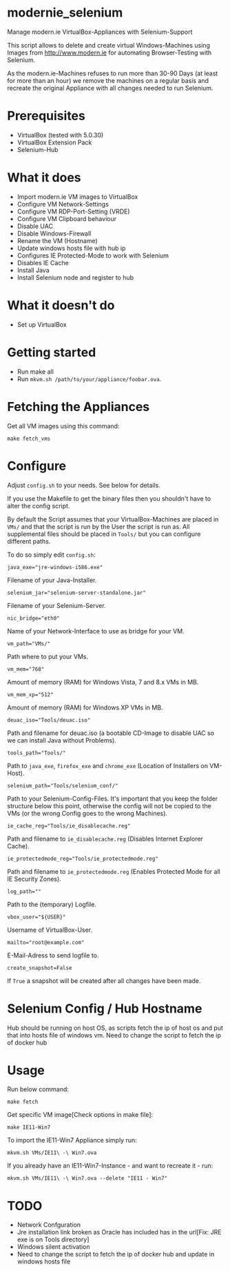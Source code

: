 modernie_selenium
=================

Manage modern.ie VirtualBox-Appliances with Selenium-Support

This script allows to delete and create virtual Windows-Machines using Images from http://www.modern.ie for automating Browser-Testing with Selenium.

As the modern.ie-Machines refuses to run more than 30-90 Days (at least for more than an hour) we remove the machines on a regular basis and recreate the original Appliance with all changes needed to run Selenium.


Prerequisites
=================

  * VirtualBox (tested with 5.0.30)
  * VirtualBox Extension Pack
  * Selenium-Hub
  

What it does
=================

  * Import modern.ie VM images to VirtualBox
  * Configure VM Network-Settings
  * Configure VM RDP-Port-Setting (VRDE)
  * Configure VM Clipboard behaviour
  * Disable UAC
  * Disable Windows-Firewall
  * Rename the VM (Hostname)
  * Update windows hosts file with hub ip
  * Configures IE Protected-Mode to work with Selenium
  * Disables IE Cache
  * Install Java
  * Install Selenium node and register to hub
 

What it doesn't do
==================

  * Set up VirtualBox

Getting started
===============

  * Run make all
  * Run ```mkvm.sh /path/to/your/appliance/foobar.ova```.

Fetching the Appliances
=======================

Get all VM images using this command:

```
make fetch_vms
```

Configure
=========

Adjust ```config.sh``` to your needs. See below for details.

If you use the Makefile to get the binary files then you shouldn't have to alter the config script.

By default the Script assumes that your VirtualBox-Machines are placed in ```VMs/``` and that the script is run by the User the script is run as. All supplemental files should be placed in ```Tools/``` but you can configure different paths.

To do so simply edit ```config.sh```:

```
java_exe="jre-windows-i586.exe"
```

Filename of your Java-Installer.

```
selenium_jar="selenium-server-standalone.jar"
```

Filename of your Selenium-Server.

```
nic_bridge="eth0"
```

Name of your Network-Interface to use as bridge for your VM.

```
vm_path="VMs/"
```

Path where to put your VMs.

```
vm_mem="768"
```

Amount of memory (RAM) for Windows Vista, 7 and 8.x VMs in MB.

```
vm_mem_xp="512"
```

Amount of memory (RAM) for Windows XP VMs in MB.

```
deuac_iso="Tools/deuac.iso"
```

Path and filename for deuac.iso (a bootable CD-Image to disable UAC so we can install Java without Problems).

```
tools_path="Tools/"
```

Path to ```java_exe```, ```firefox_exe``` and ```chrome_exe``` (Location of Installers on VM-Host).

```
selenium_path="Tools/selenium_conf/"
```

Path to your Selenium-Config-Files. It's important that you keep the folder structure below this point, otherwise the config will not be copied to the VMs (or the wrong Config goes to the wrong Machines).

```
ie_cache_reg="Tools/ie_disablecache.reg"
```

Path and filename to ```ie_disablecache.reg``` (Disables Internet Explorer Cache).

```
ie_protectedmode_reg="Tools/ie_protectedmode.reg"
```

Path and filename to ```ie_protectedmode.reg``` (Enables Protected Mode for all IE Security Zones).

```
log_path=""
```

Path to the (temporary) Logfile.

```
vbox_user="${USER}"
```

Username of VirtualBox-User.

```
mailto="root@example.com"
```

E-Mail-Adress to send logfile to.

```
create_snapshot=False
```

If ```True``` a snapshot will be created after all changes have been made.

Selenium Config / Hub Hostname
==============================

Hub should be running on host OS, as scripts fetch the ip of host os and put that into hosts file of windows vm. Need to change the script to fetch the ip of docker hub 

Usage
=====

Run below command:

```
make fetch
```
Get specific VM image[Check options in make file]:

```
make IE11-Win7
```

To import the IE11-Win7 Appliance simply run:

```
mkvm.sh VMs/IE11\ -\ Win7.ova
```

If you already have an IE11-Win7-Instance - and want to recreate it - run:

```
mkvm.sh VMs/IE11\ -\ Win7.ova --delete "IE11 - Win7"
```


TODO
==============

* Network Confguration
* Jre installation link broken as Oracle has included has in the url[Fix: JRE exe is on Tools directory]
* Windows silent activation
* Need to change the script to fetch the ip of docker hub and update in windows hosts file

